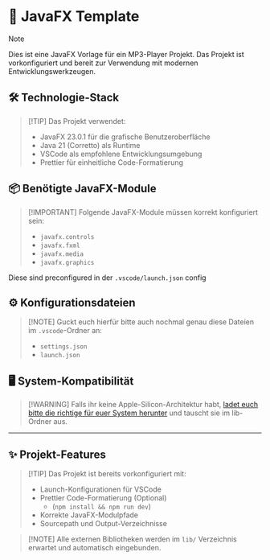 # 🎵 JavaFX Template

> [!NOTE] 
> Dies ist eine JavaFX Vorlage für ein MP3-Player Projekt. Das Projekt ist vorkonfiguriert und bereit zur Verwendung mit modernen Entwicklungswerkzeugen.

## 🛠️ Technologie-Stack

> [!TIP] Das Projekt verwendet:
>
> - JavaFX 23.0.1 für die grafische Benutzeroberfläche
> - Java 21 (Corretto) als Runtime
> - VSCode als empfohlene Entwicklungsumgebung
> - Prettier für einheitliche Code-Formatierung

## 📦 Benötigte JavaFX-Module

> \[!IMPORTANT\] Folgende JavaFX-Module müssen korrekt konfiguriert sein:
>
> - `javafx.controls`
> - `javafx.fxml`
> - `javafx.media`
> - `javafx.graphics`

Diese sind preconfigured in der `.vscode/launch.json` config

## ⚙️ Konfigurationsdateien

> [!NOTE] Guckt euch hierfür bitte auch nochmal genau diese Dateien im `.vscode`-Ordner an:
>
> - `settings.json`
> - `launch.json`

## 🖥️ System-Kompatibilität

> [!WARNING] Falls ihr keine Apple-Silicon-Architektur habt, [ladet euch bitte die richtige für euer System herunter](https://gluonhq.com/products/javafx/) und tauscht sie im lib-Ordner aus.

---

## ✨ Projekt-Features

> [!TIP] Das Projekt ist bereits vorkonfiguriert mit:
>
> - Launch-Konfigurationen für VSCode
> - Prettier Code-Formatierung (Optional)
>   - (`npm install && npm run dev`)
> - Korrekte JavaFX-Modulpfade
> - Sourcepath und Output-Verzeichnisse

> [!NOTE] Alle externen Bibliotheken werden im `lib/` Verzeichnis erwartet und automatisch eingebunden.